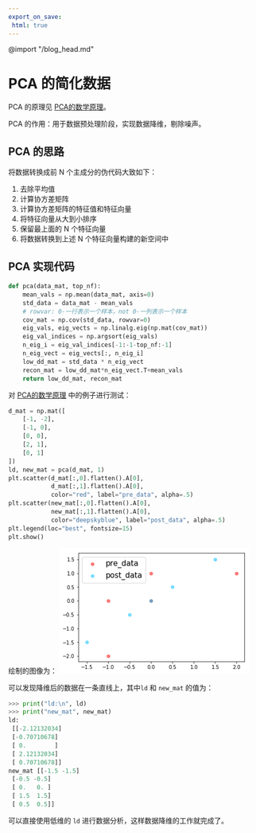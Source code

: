 ```yaml
---
export_on_save:
 html: true
---
```


@import "/blog_head.md"

# PCA 的简化数据

PCA 的原理见 [PCA的数学原理](https://zhuanlan.zhihu.com/p/21580949)。

PCA 的作用：用于数据预处理阶段，实现数据降维，剔除噪声。

## PCA 的思路

将数据转换成前 N 个主成分的伪代码大致如下：
1. 去除平均值
1. 计算协方差矩阵
1. 计算协方差矩阵的特征值和特征向量
1. 将特征向量从大到小排序
1. 保留最上面的 N 个特征向量
1. 将数据转换到上述 N 个特征向量构建的新空间中

## PCA 实现代码

```python
def pca(data_mat, top_nf):
    mean_vals = np.mean(data_mat, axis=0)
    std_data = data_mat - mean_vals
    # rowvar: 0-一行表示一个样本，not 0-一列表示一个样本
    cov_mat = np.cov(std_data, rowvar=0)
    eig_vals, eig_vects = np.linalg.eig(np.mat(cov_mat))
    eig_val_indices = np.argsort(eig_vals)
    n_eig_i = eig_val_indices[-1:-1-top_nf:-1]
    n_eig_vect = eig_vects[:, n_eig_i]
    low_dd_mat = std_data * n_eig_vect
    recon_mat = low_dd_mat*n_eig_vect.T+mean_vals
    return low_dd_mat, recon_mat
```

对 [PCA的数学原理](https://zhuanlan.zhihu.com/p/21580949) 中的例子进行测试：
```python
d_mat = np.mat([
    [-1, -2],
    [-1, 0],
    [0, 0],
    [2, 1],
    [0, 1]
])
ld, new_mat = pca(d_mat, 1)
plt.scatter(d_mat[:,0].flatten().A[0], 
            d_mat[:,1].flatten().A[0], 
            color="red", label="pre_data", alpha=.5)
plt.scatter(new_mat[:,0].flatten().A[0], 
            new_mat[:,1].flatten().A[0], 
            color="deepskyblue", label="post_data", alpha=.5)
plt.legend(loc="best", fontsize=15)
plt.show()
```
绘制的图像为：
![](/AdvancedAI/assets/20180530232259.png)

可以发现降维后的数据在一条直线上，其中`ld` 和 `new_mat` 的值为：
```python
>>> print("ld:\n", ld)
>>> print("new_mat", new_mat)
ld:
 [[-2.12132034]
 [-0.70710678]
 [ 0.        ]
 [ 2.12132034]
 [ 0.70710678]]
new_mat [[-1.5 -1.5]
 [-0.5 -0.5]
 [ 0.   0. ]
 [ 1.5  1.5]
 [ 0.5  0.5]]
```
可以直接使用低维的 `ld` 进行数据分析，这样数据降维的工作就完成了。


